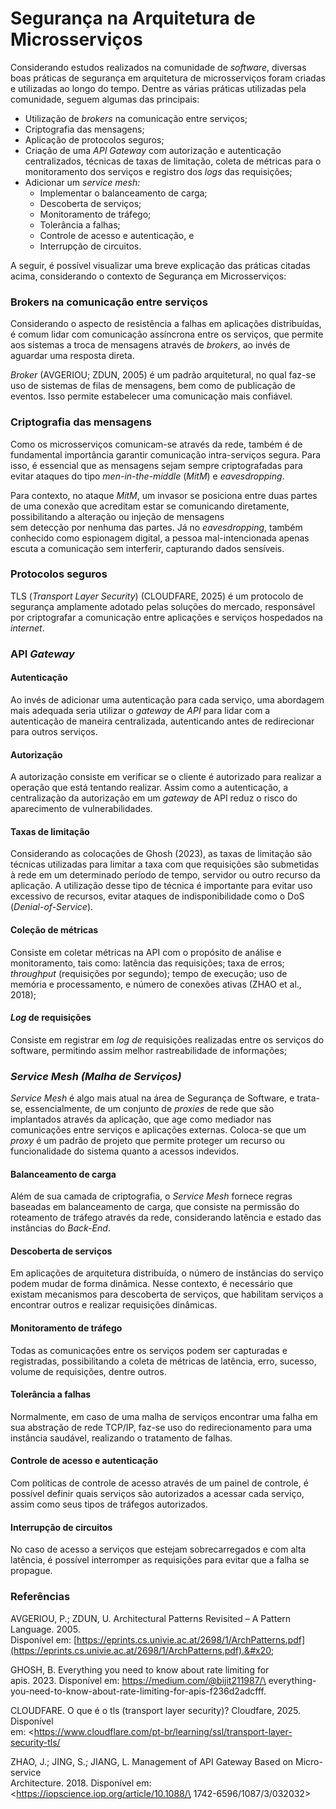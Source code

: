 # Segurança na Arquitetura de Microsserviços

Considerando estudos realizados na comunidade de _software_, diversas boas práticas de segurança em arquitetura de microsserviços foram criadas e utilizadas ao longo do tempo. Dentre as várias práticas utilizadas pela comunidade, seguem algumas das principais:

* Utilização de _brokers_ na comunicação entre serviços;
* Criptografia das mensagens;
* Aplicação de protocolos seguros;
* Criação de uma _API Gateway_ com autorização e autenticação centralizados, técnicas de taxas de limitação, coleta de métricas para o monitoramento dos serviços e registro dos _logs_ das requisições;
* Adicionar um _service mesh:_
  * Implementar o balanceamento de carga;
  * Descoberta de serviços;
  * Monitoramento de tráfego;
  * Tolerância a falhas;
  * Controle de acesso e autenticação, e
  * Interrupção de circuitos.



A seguir, é possível visualizar uma breve explicação das práticas citadas acima, considerando o contexto de Segurança em Microsserviços:

### Brokers na comunicação entre serviços

Considerando o aspecto de resistência a falhas em aplicações distribuídas, é comum lidar com comunicação assíncrona entre os serviços, que permite aos sistemas a troca de mensagens através de _brokers_, ao invés de aguardar uma resposta direta.

_Broker_ (AVGERIOU; ZDUN, 2005) é um padrão arquitetural, no qual faz-se uso de sistemas de filas de mensagens, bem como de publicação de eventos. Isso permite estabelecer uma comunicação mais confiável.

### Criptografia das mensagens

Como os microsserviços comunicam-se através da rede, também é de fundamental importância garantir comunicação intra-serviços segura. Para isso, é essencial que as mensagens sejam sempre criptografadas para evitar ataques do tipo _men-in-the-middle_ (_MitM_) e _eavesdropping_.

Para contexto, no ataque _MitM_, um invasor se posiciona entre duas partes de uma conexão que acreditam estar se comunicando diretamente, possibilitando a alteração ou injeção de mensagens\
sem detecção por nenhuma das partes. Já no _eavesdropping_, também conhecido como espionagem digital, a pessoa mal-intencionada apenas escuta a comunicação sem interferir, capturando dados sensíveis.

### Protocolos seguros

TLS (_Transport Layer Security_) (CLOUDFARE, 2025) é um protocolo de segurança amplamente adotado pelas soluções do mercado, responsável por criptografar a comunicação entre aplicações e serviços hospedados na _internet_.

### API _Gateway_

#### Autenticação

Ao invés de adicionar uma autenticação para cada serviço, uma abordagem mais adequada seria utilizar o _gateway_ de _API_ para lidar com a autenticação de maneira centralizada, autenticando antes de redirecionar para outros serviços.

#### Autorização

A autorização consiste em verificar se o cliente é autorizado para realizar a operação que está tentando realizar. Assim como a autenticação, a centralização da autorização em um _gateway_ de API reduz o risco do aparecimento de vulnerabilidades.

#### Taxas de limitação

Considerando as colocações de Ghosh (2023), as taxas de limitação são técnicas utilizadas para limitar a taxa com que requisições são submetidas à rede em um determinado período de tempo, servidor ou outro recurso da aplicação. A utilização desse tipo de técnica é importante para evitar uso excessivo de recursos, evitar ataques de indisponibilidade como o DoS (_Denial-of-Service_).

#### Coleção de métricas

Consiste em coletar métricas na API com o propósito de análise e monitoramento, tais como: latência das requisições; taxa de erros; _throughput_ (requisições por segundo); tempo de execução; uso de memória e processamento, e número de conexões ativas (ZHAO et al., 2018);

#### _Log_ de requisições

Consiste em registrar em _log de_ requisições realizadas entre os serviços do software, permitindo assim melhor rastreabilidade de informações;

### _Service Mesh (Malha de Serviços)_

_Service Mesh_ é algo mais atual na área de Segurança de Software, e trata-se, essencialmente, de um conjunto de _proxies_ de rede que são implantados através da aplicação, que age como mediador nas comunicações entre serviços e aplicações externas. Coloca-se que um _proxy_ é um padrão de projeto que permite proteger um recurso ou funcionalidade do sistema quanto a acessos indevidos.

#### Balanceamento de carga

Além de sua camada de criptografia, o _Service Mesh_ fornece regras baseadas em balanceamento de carga, que consiste na permissão do roteamento de tráfego através da rede, considerando latência e estado das instâncias do _Back-End_.

#### Descoberta de serviços

Em aplicações de arquitetura distribuída, o número de instâncias do serviço podem mudar de forma dinâmica. Nesse contexto, é necessário que existam mecanismos para descoberta de serviços, que habilitam serviços a encontrar outros e realizar requisições dinâmicas.

#### Monitoramento de tráfego

Todas as comunicações entre os serviços podem ser capturadas e registradas, possibilitando a coleta de métricas de latência, erro, sucesso, volume de requisições, dentre outros.

#### Tolerância a falhas

Normalmente, em caso de uma malha de serviços encontrar uma falha em sua abstração de rede TCP/IP, faz-se uso do redirecionamento para uma instância saudável, realizando o tratamento de falhas.

#### Controle de acesso e autenticação

Com políticas de controle de acesso através de um painel de controle, é possível definir quais serviços são autorizados a acessar cada serviço, assim como seus tipos de tráfegos autorizados.

#### Interrupção de circuitos

No caso de acesso a serviços que estejam sobrecarregados e com alta latência, é possível interromper as requisições para evitar que a falha se propague.



### Referências

AVGERIOU, P.; ZDUN, U. Architectural Patterns Revisited – A Pattern Language. 2005.\
Disponível em: [https://eprints.cs.univie.ac.at/2698/1/ArchPatterns.pdf](https://eprints.cs.univie.ac.at/2698/1/ArchPatterns.pdf).&#x20;

GHOSH, B. Everything you need to know about rate limiting for\
apis. 2023. Disponível em: https://medium.com/@bijit211987/\
everything-you-need-to-know-about-rate-limiting-for-apis-f236d2adcfff.

CLOUDFARE. O que é o tls (transport layer security)? Cloudfare, 2025. Disponível\
em: \<https://www.cloudflare.com/pt-br/learning/ssl/transport-layer-security-tls/

ZHAO, J.; JING, S.; JIANG, L. Management of API Gateway Based on Micro-service\
Architecture. 2018. Disponível em: \<https://iopscience.iop.org/article/10.1088/\
1742-6596/1087/3/032032>



